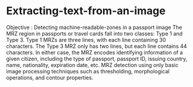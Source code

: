 # Extracting-text-from-an-image
Objective : Detecting machine-readable-zones in a passport image
The MRZ region in passports or travel cards fall into two classes: 
Type 1 and Type 3. Type 1 MRZs are three lines, with each line containing 30 characters. 
The Type 3 MRZ only has two lines, but each line contains 44 characters. 
In either case, the MRZ encodes identifying information of a given citizen, including the type of passport, passport ID, issuing country, name, nationality, expiration date, etc.
MRZ detection using only basic image processing techniques such as thresholding, morphological operations, and contour properties. 
